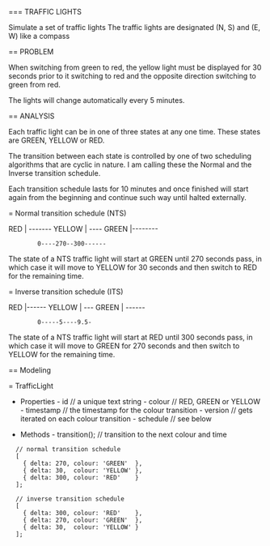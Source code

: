 === TRAFFIC LIGHTS

Simulate a set of traffic lights
The traffic lights are designated (N, S) and (E, W) like a compass

== PROBLEM

When switching from green to red, the yellow light must be displayed for 30
seconds prior to it switching to red and the opposite direction switching to
green from red.

The lights will change automatically every 5 minutes.

== ANALYSIS

Each traffic light can be in one of three states at any one time. These
states are GREEN, YELLOW or RED.

The transition between each state is controlled by one of two scheduling
algorithms that are cyclic in nature. I am calling these the Normal and
the Inverse transition schedule.

Each transition schedule lasts for 10 minutes and once finished will
start again from the beginning and continue such way until halted
externally.

= Normal transition schedule (NTS)

   RED     |            -------
   YELLOW  |        ----
   GREEN   |--------

            0----270--300------

The state of a NTS traffic light will start at GREEN until 270 seconds pass,
in which case it will move to YELLOW for 30 seconds and then switch to RED
for the remaining time.

= Inverse transition schedule (ITS)

   RED     |------
   YELLOW  |            ---
   GREEN   |      ------

            0-----5----9.5-

The state of a NTS traffic light will start at RED until 300 seconds pass,
in which case it will move to GREEN for 270 seconds and then switch to YELLOW
for the remaining time.

== Modeling

= TrafficLight
   - Properties
    - id          // a unique text string
    - colour      // RED, GREEN or YELLOW
    - timestamp   // the timestamp for the colour transition
    - version     // gets iterated on each colour transition
    - schedule    // see below

   - Methods
    - transition(); // transition to the next colour and time

```
  // normal transition schedule
  [
    { delta: 270, colour: 'GREEN'  },
    { delta: 30,  colour: 'YELLOW' },
    { delta: 300, colour: 'RED'    }
  ];

  // inverse transition schedule
  [
    { delta: 300, colour: 'RED'    },
    { delta: 270, colour: 'GREEN'  },
    { delta: 30,  colour: 'YELLOW' }
  ];
```
